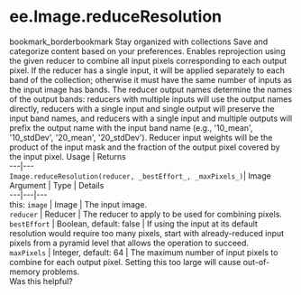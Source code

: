  
#  ee.Image.reduceResolution
bookmark_borderbookmark Stay organized with collections  Save and categorize content based on your preferences.
Enables reprojection using the given reducer to combine all input pixels corresponding to each output pixel. If the reducer has a single input, it will be applied separately to each band of the collection; otherwise it must have the same number of inputs as the input image has bands.
The reducer output names determine the names of the output bands: reducers with multiple inputs will use the output names directly, reducers with a single input and single output will preserve the input band names, and reducers with a single input and multiple outputs will prefix the output name with the input band name (e.g., '10_mean', '10_stdDev', '20_mean', '20_stdDev').
Reducer input weights will be the product of the input mask and the fraction of the output pixel covered by the input pixel.
Usage | Returns  
---|---  
`Image.reduceResolution(reducer, _bestEffort_, _maxPixels_)`|  Image  
Argument | Type | Details  
---|---|---  
this: `image` | Image | The input image.  
`reducer` | Reducer | The reducer to apply to be used for combining pixels.  
`bestEffort` | Boolean, default: false | If using the input at its default resolution would require too many pixels, start with already-reduced input pixels from a pyramid level that allows the operation to succeed.  
`maxPixels` | Integer, default: 64 | The maximum number of input pixels to combine for each output pixel. Setting this too large will cause out-of-memory problems.  
Was this helpful?
